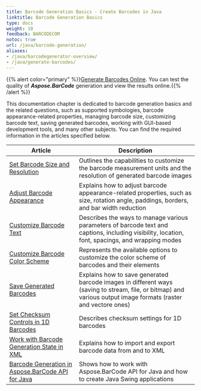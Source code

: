 ```yaml
---
title: Barcode Generation Basics - Create Barcodes in Java 
linktitle: Barcode Generation Basics 
type: docs
weight: 10
feedback: BARCODECOM
notoc: true
url: /java/barcode-generation/
aliases:
- /java/barcodegenerator-overview/
- /java/generate-barcodes/
---
```

{{% alert color="primary" %}}[Generate Barcodes Online](https://products.aspose.app/barcode/generate). You can test the quality of ***Aspose.BarCode*** generation and view the results online.{{% /alert %}}

This documentation chapter is dedicated to barcode generation basics and the related questions, such as supported symbologies, barcode appearance-related properties, managing barcode size, customizing barcode text, saving generated barcodes, working with GUI-based development tools, and many other subjects. You can find the required information in the articles specified below.
   
| Article | Description |
|---|---|
|[Set Barcode Size and Resolution](/barcode/java/set-barcode-size/)|Outlines the capabilities to customize the barcode measurement units and the resolution of generated barcode images|
|[Adjust Barcode Appearance](/barcode/java/customize-barcode-appearance/)|Explains how to adjust barcode appearance-related properties, such as size, rotation angle, paddings, borders, and bar width reduction|
|[Customize Barcode Text](/barcode/java/set-barcode-text/)|Describes the ways to manage various parameters of barcode text and captions, including visibility, location, font, spacings, and wrapping modes|
|[Customize Barcode Color Scheme](/barcode/java/customize-barcode-color/)|Represents the available options to customize the color scheme of barcodes and their elements|
|[Save Generated Barcodes](/barcode/java/save-barcode-image/)|Explains how to save generated barcode images in different ways (saving to stream, file, or bitmap) and various output image formats (raster and vectore ones)|
|[Set Checksum Controls in 1D Barcodes](/barcode/java/set-checksum-controls/)|Describes checksum settings for 1D barcodes|
|[Work with Barcode Generation State in XML](/barcode/java/barcode-generation-state-in-xml/)|Explains how to import and export barcode data from and to XML|
|[Barcode Generation in Aspose.BarCode API for Java](/barcode/java/generate-barcodes-using-aspose-apis/)|Shows how to work with Aspose.BarCode API for Java and how to create Java Swing applications|
  
